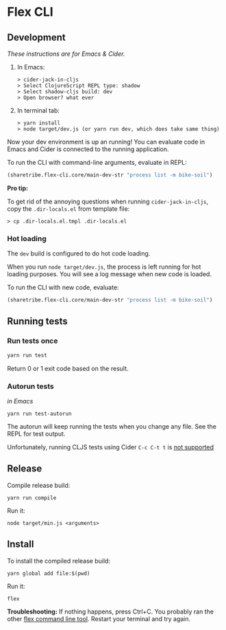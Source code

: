 # Flex CLI

## Development

*These instructions are for Emacs & Cider.*

1. In Emacs:

    ```
    > cider-jack-in-cljs
    > Select ClojureScript REPL type: shadow
    > Select shadow-cljs build: dev
    > Open browser? what ever
    ```

1. In terminal tab:

    ```
    > yarn install
    > node target/dev.js (or yarn run dev, which does take same thing)
    ```

Now your dev environment is up an running! You can evaluate code in
Emacs and Cider is connected to the running application.

To run the CLI with command-line arguments, evaluate in REPL:

``` clojure
(sharetribe.flex-cli.core/main-dev-str "process list -m bike-soil")
```

**Pro tip:**

To get rid of the annoying questions when running
`cider-jack-in-cljs`, copy the `.dir-locals.el` from template file:

```
> cp .dir-locals.el.tmpl .dir-locals.el
```

### Hot loading

The `dev` build is configured to do hot code loading.

When you run `node target/dev.js`, the process is left running for hot
loading purposes. You will see a log message when new code is loaded.

To run the CLI with new code, evaluate:

``` clojure
(sharetribe.flex-cli.core/main-dev-str "process list -m bike-soil")
```

## Running tests

### Run tests once

```bash
yarn run test
```

Return 0 or 1 exit code based on the result.

### Autorun tests

*in Emacs*

```
yarn run test-autorun
```

The autorun will keep running the tests when you change any file. See
the REPL for test output.

Unfortunately, running CLJS tests using Cider `C-c C-t t` is [not
supported](https://github.com/clojure-emacs/cider/issues/1268#issuecomment-492379163)

## Release

Compile release build:

```
yarn run compile
```

Run it:

```
node target/min.js <arguments>
```

## Install

To install the compiled release build:

```
yarn global add file:$(pwd)
```

Run it:

```
flex
```

**Troubleshooting:** If nothing happens, press Ctrl+C. You probably
ran the other [flex command line
tool](https://github.com/westes/flex). Restart your terminal and try
again.
